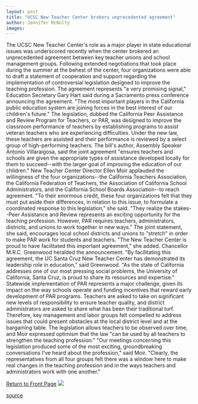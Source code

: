 ```yaml
---
layout: post
title: "UCSC New Teacher Center brokers unprecedented agreement"
author: Jennifer McNulty
images:
---
```


The UCSC New Teacher Center's role as a major player in state educational issues was underscored recently when the center brokered an unprecedented agreement between key teacher unions and school management groups. Following extended negotiations that took place during the summer at the behest of the center, four organizations were able to draft a statement of cooperation and support regarding the implementation of controversial legislation designed to improve the teaching profession. The agreement represents "a very promising signal," Education Secretary Gary Hart said during a Sacramento press conference announcing the agreement. "The most important players in the California public education system are joining forces in the best interest of our children's future." The legislation, dubbed the California Peer Assistance and Review Program for Teachers, or PAR, was designed to improve the classroom performance of teachers by establishing programs to assist veteran teachers who are experiencing difficulties. Under the new law, these teachers are assisted and their performance is reviewed by a select group of high-performing teachers. The bill's author, Assembly Speaker Antonio Villaraigosa, said the joint agreement "ensures teachers and schools are given the appropriate types of assistance developed locally for them to succeed--with the larger goal of improving the education of our children." New Teacher Center Director Ellen Moir applauded the willingness of the four organizations--the California Teachers Association, the California Federation of Teachers, the Association of California School Administrators, and the California School Boards Association--to reach agreement. "To their enormous credit, these four organizations felt that they must put aside their differences, in relation to this issue, to formulate a coordinated response to this legislation," she said. "They realize the stakes--Peer Assistance and Review represents an exciting opportunity for the teaching profession. However, PAR requires teachers, administrators, districts, and unions to work together in new ways." The joint statement, she said, encourages local school districts and unions to "stretch" in order to make PAR work for students and teachers. "The New Teacher Center is proud to have facilitated this important agreement," she added. Chancellor M.R.C. Greenwood heralded the announcement. "By facilitating this agreement, the UC Santa Cruz New Teacher Center has demonstrated its leadership role in education," said Greenwood. "As the state of California addresses one of our most pressing social problems, the University of California, Santa Cruz, is proud to share its resources and expertise." Statewide implementation of PAR represents a major challenge, given its impact on the way schools operate and funding incentives that reward early development of PAR programs. Teachers are asked to take on significant new levels of responsibility to ensure teacher quality, and district administrators are asked to share what has been their traditional turf. Therefore, key management and labor groups felt compelled to address issues that could present obstacles at the local district level and at the bargaining table. The legislation allows teachers to be observed over time, and Moir expressed optimism that the law "can be used by all teachers to strengthen the teaching profession." "Our meetings concerning this legislation produced some of the most exciting, groundbreaking conversations I've heard about the profession," said Moir. "Clearly, the representatives from all four groups felt there was a window here to make real changes in the teaching profession and in the ways teachers and administrators work with one another."

[Return to Front Page][1] ![ ][2]

[1]: ../../index.html
[2]: ../../images/trans.gif

[source](http://www1.ucsc.edu/currents/99-00/11-08/teacher.html "Permalink to teacher")
